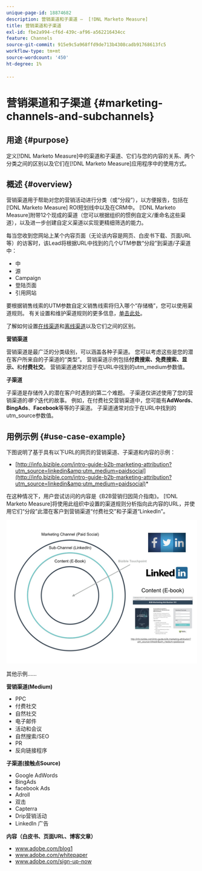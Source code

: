 ```yaml
---
unique-page-id: 18874682
description: 营销渠道和子渠道 —  [!DNL Marketo Measure]
title: 营销渠道和子渠道
exl-id: fbe2a994-cf6d-439c-af96-a562216434cc
feature: Channels
source-git-commit: 915e9c5a968ffd9de713b4308cadb91768613fc5
workflow-type: tm+mt
source-wordcount: '450'
ht-degree: 1%

---
```


# 营销渠道和子渠道 {#marketing-channels-and-subchannels}

## 用途 {#purpose}

定义[!DNL Marketo Measure]中的渠道和子渠道、它们与您的内容的关系、两个分类之间的区别以及它们在[!DNL Marketo Measure]应用程序中的使用方式。

## 概述 {#overview}

营销渠道用于帮助对您的营销活动进行分类（或“分段”），以方便报告，包括在[!DNL Marketo Measure] ROI短划线中以及在CRM中。 [!DNL Marketo Measure]附带12个现成的渠道（您可以根据组织的惯例自定义/重命名这些渠道），以及进一步创建自定义渠道以实现更精细筛选的能力。

每当您收到您网站上某个内容页面（无论该内容是网页、白皮书下载、页面URL等）的访客时，该Lead将根据URL中找到的几个UTM参数“分段”到渠道/子渠道中：

* 中
* 源
* Campaign
* 登陆页面
* 引用网站

要根据销售线索的UTM参数自定义销售线索将归入哪个“存储桶”，您可以使用渠道规则。 有关设置和维护渠道规则的更多信息，[单击此处](/help/channel-tracking-and-setup/online-channels/online-custom-channel-setup.md)。

了解如何设置[在线渠道](/help/channel-tracking-and-setup/online-channels/online-custom-channel-setup.md)和[离线渠道](/help/channel-tracking-and-setup/offline-channels/offline-custom-channel-setup.md)以及它们之间的区别。

**营销渠道**

营销渠道是最广泛的分类级别，可以涵盖各种子渠道。 您可以考虑这些是您的潜在客户所来自的子渠道的“类型”。 营销渠道示例包括&#x200B;**付费搜索、免费搜索、显示、**&#x200B;和&#x200B;**付费社交**。 营销渠道通常对应于在URL中找到的utm_medium参数值。

**子渠道**

子渠道是存储传入的潜在客户时遇到的第二个难题。 子渠道仅讲述使用了您的营销渠道的&#x200B;_哪个_&#x200B;迭代的故事。 例如，在付费社交营销渠道中，您可能有&#x200B;**AdWords**、**BingAds**、**Facebook**&#x200B;等等的子渠道。 子渠道通常对应于在URL中找到的utm_source参数值。

## 用例示例 {#use-case-example}

下图说明了基于具有以下URL的网页的营销渠道、子渠道和内容的示例：

* [http://info.bizible.com/intro-guide-b2b-marketing-attribution?utm_source=linkedin&amp;utm_medium=paidsocial](http://info.bizible.com/intro-guide-b2b-marketing-attribution?utm_source=linkedin&amp;utm_medium=paidsocial)*

在这种情况下，用户尝试访问的内容是《B2B营销归因简介指南》。 [!DNL Marketo Measure]将使用此组织中设置的渠道规则分析指向此内容的URL，并使用它们“分段”此潜在客户到营销渠道“付费社交”和子渠道“LinkedIn”。

![](assets/1.jpg)

其他示例……

**营销渠道(Medium)**

* PPC
* 付费社交
* 自然社交
* 电子邮件
* 活动和会议
* 自然搜索/SEO
* PR
* 反向链接程序

**子渠道(接触点Source)**

* Google AdWords
* BingAds
* facebook Ads
* Adroll
* 双击
* Capterra
* Drip营销活动
* LinkedIn 广告

**内容（白皮书、页面URL、博客文章）**

* www.adobe.com/blog1
* www.adobe.com/whitepaper
* www.adobe.com/sign-up-now
